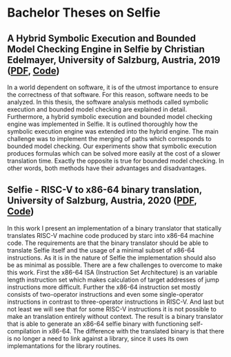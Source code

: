 # Bachelor Theses on Selfie

## A Hybrid Symbolic Execution and Bounded Model Checking Engine in Selfie by Christian Edelmayer, University of Salzburg, Austria, 2019 ([PDF](bachelor_thesis_edelmayer.pdf), [Code](https://github.com/cksystemsteaching/selfie/tree/bachelor_thesis_edelmayer))

In a world dependent on software, it is of the utmost importance to ensure the correctness of that software. For this reason, software needs to be analyzed. In this thesis, the software analysis methods called symbolic execution and bounded model checking are explained in detail. Furthermore, a hybrid symbolic execution and bounded model checking engine was implemented in Selfie. It is outlined thoroughly how the symbolic execution engine was extended into the hybrid engine. The main challenge was to implement the merging of paths which corresponds to bounded model checking. Our experiments show that symbolic execution produces formulas which can be solved more easily at the cost of a slower translation time. Exactly the opposite is true for bounded model checking. In other words, both methods have their advantages and disadvantages.


## Selfie - RISC-V to x86-64 binary translation, University of Salzburg, Austria, 2020 ([PDF](bachelor_thesis_kollert.pdf), [Code](https://github.com/cksystemsteaching/selfie/tree/RISC-V-to-x86))

In this work I present an implementation of a binary translator that statically translates RISC-V machine code produced by starc into x86-64 machine code. The requirements are that the binary translator should be able to translate Selfie itself and the usage of a minimal subset of x86-64 instructions. As it is in the nature of Selfie the implementation should also be as minimal as possible. There are a few challenges to overcome to make this work. First the x86-64 ISA (Instruction Set Architecture) is an variable length instruction set which makes calculation of target addresses of jump instructions more difficult. Further the x86-64 instruction set mostly consists of two-operator instructions and even some single-operator instructions in contrast to three-operator instructions in RISC-V. And last but not least we will see that for some RISC-V instructions it is not possible to make an translation entirely without context. The result is a binary translator that is able to generate an x86-64 selfie binary with functioning self-compilation in x86-64. The difference with the translated binary is that there is no longer a need to link against a library, since it uses its own implemantations for the library routines.

